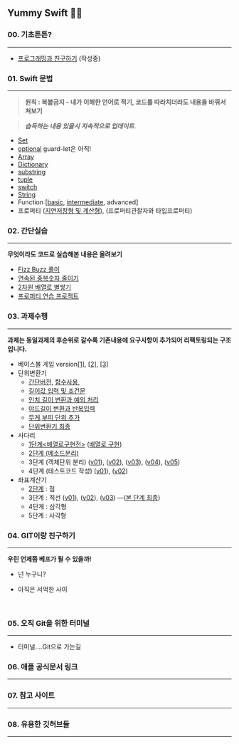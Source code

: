 ## Yummy Swift 💛💙



### 00. 기초튼튼?

------



- [프로그래밍과 친구하기](https://github.com/JeongHoonkr/Studying-Record/blob/master/Study/프로그래밍%20기초.md) (작성중)

### 

### 01. Swift 문법 

------

>  **원칙 : 복붙금지 - 내가 이해한 언어로 적기, 코드를 따라치더라도 내용을 바꿔서 쳐보기**

>  ***습득하는 내용 있을시 지속적으로 업데이트***.

- [Set](https://github.com/JeongHoonkr/Studying-Record/blob/master/Study/Set.md)
- [optional](https://github.com/JeongHoonkr/Studying-Record/blob/master/Study/Optional.md) guard-let은 아직!
- [Array](https://github.com/JeongHoonkr/Studying-Record/blob/master/Study/Array.md)
- [Dictionary](https://github.com/JeongHoonkr/Studying-Record/blob/master/Study/Dictionary.md)
- [substring](https://github.com/JeongHoonkr/Studying-Record/blob/master/Study/substring.md)
- [tuple](https://github.com/JeongHoonkr/Studying-Record/blob/master/Study/Tuple.md)
- [switch](https://github.com/JeongHoonkr/Studying-Record/blob/master/Study/Switch.md)
- [String](https://github.com/JeongHoonkr/Studying-Record/blob/master/Study/String.md)
- Function [[basic](https://github.com/JeongHoonkr/Studying-Record/blob/master/Study/Function%20basic.md), [intermediate](https://github.com/JeongHoonkr/Studying-Record/blob/master/Study/Function%20intermediate.md), advanced]
- 프로퍼티 ([지연저장형 및 계산형](https://github.com/JeongHoonkr/Studying-Record/blob/master/Study/%EC%A7%80%EC%97%B0%EC%A0%80%EC%9E%A5%ED%98%95%20%EB%B0%8F%20%EA%B3%84%EC%82%B0%ED%98%95.md)), (프로퍼티관찰자와 타입프로퍼티)



### 02. 간단실습

------

**무엇이라도 코드로 실습해본 내용은 올려보기**

- [Fizz Buzz 풀이](https://github.com/JeongHoonkr/Studying-Record/blob/master/Study/Fizz%20Buzz%20풀이.md)
- [연속된 중복숫자 줄이기](https://github.com/JeongHoonkr/Studying-Record/blob/master/Study/연속된%20중복숫자%20줄이기.md)
- [2차원 배열로 별쌓기](https://github.com/JeongHoonkr/Studying-Record/blob/master/Study/%EB%B3%84%EC%8C%93%EA%B8%B0%EB%A5%BC%202%EC%B0%A8%EC%9B%90%20%EB%B0%B0%EC%97%B4%EB%A1%9C%20%EB%A7%8C%EB%93%A4%EA%B8%B0.md)
- [프로퍼티 연습 프로젝트](https://github.com/JeongHoonkr/Studying-Record)





### 03. 과제수행  

------

**과제는 동일과제의 후순위로 갈수록 기존내용에 요구사항이 추가되어 리팩토링되는 구조입니다.**

- 베이스볼 게임 version[[1]](https://github.com/JeongHoonkr/Studying-Record/blob/master/Study/Baseball%20Game%20v01.md), [[2]](https://github.com/JeongHoonkr/Studying-Record/blob/master/Study/Baseball%20Game%20v02.md), [[3]](https://github.com/JeongHoonkr/Studying-Record/blob/master/Study/Baseball%20Game%20v03.md)
- 단위변환기
  * [간단버전](https://github.com/JeongHoonkr/Studying-Record/blob/master/Study/길이단위%20변환%20및%20출력해보기.md), [함수사용](https://github.com/JeongHoonkr/Studying-Record/blob/master/Study/길이단위변환%20함수.md), 
  * [길이값 입력 및 조건문](https://github.com/JeongHoonkr/Studying-Record/blob/master/Study/길이%20값%20입력%20및%20조건문.md)
  * [인치 길이 변환과 예외 처리](https://github.com/JeongHoonkr/Studying-Record/blob/master/Study/인치%20길이%20변환과%20예외%20처리.md)
  * [야드길이 변환과 반복입력](https://github.com/JeongHoonkr/Studying-Record/blob/master/Study/야드%20길이%20변환과%20반복입력.md)
  * [무게,부피 단위 추가](https://github.com/JeongHoonkr/Studying-Record/blob/master/Study/무게%2C부피단위%20추가.md)
  * [단위변환기 최종](https://github.com/JeongHoonkr/Studying-Record/blob/master/Study/%EB%8B%A8%EC%9C%84%EB%B3%80%ED%99%98%EA%B8%B0%20%EC%B5%9C%EC%A2%85.md)
- 사다리
  * [1단계<배열로구현전>](https://github.com/JeongHoonkr/Studying-Record/blob/master/Study/%EC%82%AC%EB%8B%A4%EB%A6%AC%EA%B2%8C%EC%9E%84%20%EC%8B%9C%EC%9E%91%ED%95%98%EA%B8%B0.md) ([배열로 구현](https://github.com/JeongHoonkr/Studying-Record/blob/master/Study/%EC%82%AC%EB%8B%A4%EB%A6%AC%201%EB%8B%A8%EA%B3%84%EB%B0%B0%EC%97%B4%EB%A1%9C%20%EA%B5%AC%ED%98%84.md))
  * [2단계 (메소드분리)](https://github.com/JeongHoonkr/Studying-Record/blob/master/Study/%EC%82%AC%EB%8B%A4%EB%A6%AC%202%EB%8B%A8%EA%B3%84%20%EB%A9%94%EC%86%8C%EB%93%9C%20%EB%B6%84%EB%A6%AC%20%EB%B0%8F%20%EC%9D%B8%EB%8D%B4%ED%8A%B8%20%EC%A4%84%EC%9D%B4%EA%B8%B0.md)
  * 3단계 (객체단위 분리) ([v01](https://github.com/JeongHoonkr/Studying-Record/blob/master/Study/%EC%82%AC%EB%8B%A4%EB%A6%AC%203%EB%8B%A8%EA%B3%84%20%EA%B0%9D%EC%B2%B4%20%EC%97%AD%ED%95%A0%20%EB%B6%84%EB%8B%B4.md)), ([v02](https://github.com/JeongHoonkr/Studying-Record/blob/master/Study/사다리게임%203단계%20v02.md)), ([v03](https://github.com/JeongHoonkr/Studying-Record/blob/master/Study/사다리게임%203단계%20v03.md)), ([v04](https://github.com/JeongHoonkr/Studying-Record/blob/master/Study/%EC%82%AC%EB%8B%A4%EB%A6%AC%EA%B2%8C%EC%9E%84%203%EB%8B%A8%EA%B3%84%20V04.md)), ([v05](https://github.com/JeongHoonkr/Studying-Record/blob/master/Study/%EC%82%AC%EB%94%94%EB%A6%AC%EA%B2%8C%EC%9E%84%203%EB%8B%A8%EA%B3%84%20v05.md))
  * 4단계 (테스트코드 작성) ([v01](https://github.com/JeongHoonkr/Studying-Record/blob/master/Study/%EC%82%AC%EB%8B%A4%EB%A6%AC%EA%B2%8C%EC%9E%84%204%EB%8B%A8%EA%B3%84%20v01.md)), ([v02](https://github.com/JeongHoonkr/Studying-Record/blob/master/Study/%EC%82%AC%EB%8B%A4%EB%A6%AC%EA%B2%8C%EC%9E%84%204%EB%8B%A8%EA%B3%84%20v02.md))
- 좌표계산기
  * [2단계](https://github.com/JeongHoonkr/Studying-Record/blob/master/Study/%EC%A2%8C%ED%91%9C%EA%B3%84%EC%82%B0%EA%B8%B0%202%EB%8B%A8%EA%B3%84.md) : 점
  * 3단계 : 직선 ([v01](https://github.com/JeongHoonkr/Studying-Record/blob/master/Study/%EC%A2%8C%ED%91%9C%EA%B3%84%EC%82%B0%EA%B8%B0%203%EB%8B%A8%EA%B3%84.md)), ([v02](https://github.com/JeongHoonkr/Studying-Record/blob/master/Study/%EC%A2%8C%ED%91%9C%EA%B3%84%EC%82%B0%EA%B8%B0%203%EB%8B%A8%EA%B3%84%20v02.md)), ([v03](https://github.com/JeongHoonkr/Studying-Record/blob/master/Study/%EC%A2%8C%ED%91%9C%EA%B3%84%EC%82%B0%EA%B8%B0%203%EB%8B%A8%EA%B3%84%20v03.md)) —([본 단계 최종](https://github.com/JeongHoonkr/swift-coordinate/tree/coordinate-step3))
  * 4단계 : 삼각형
  * 5단계 : 사각형

### 04. GIT이랑 친구하기

------

**우린 언제쯤 베프가 될 수 있을까!**

- 넌 누구니?


- 아직은 서먹한 사이

  ​

### 05. 오직 Git을 위한 터미널

------

- 터미널….Git으로 가는길







### 06. 애플 공식문서 링크

------





### 07. 참고 사이트

------





### 08. 유용한 깃허브들

------

